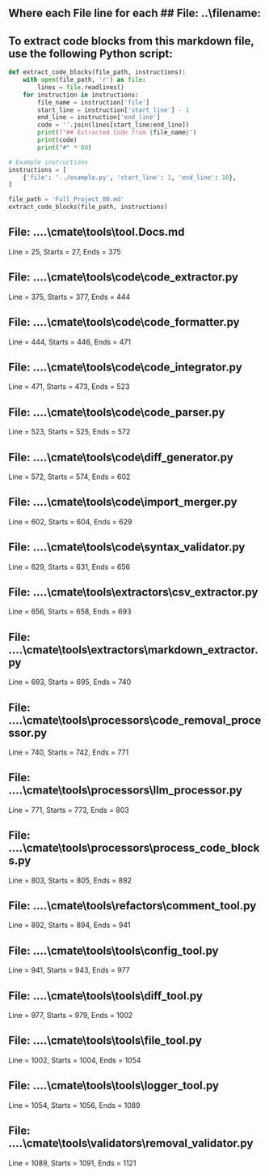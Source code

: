 ## Where each File line for each ## File: ..\filename: 

## To extract code blocks from this markdown file, use the following Python script:

```python
def extract_code_blocks(file_path, instructions):
    with open(file_path, 'r') as file:
        lines = file.readlines()
    for instruction in instructions:
        file_name = instruction['file']
        start_line = instruction['start_line'] - 1
        end_line = instruction['end_line']
        code = ''.join(lines[start_line:end_line])
        print(f"## Extracted Code from {file_name}")
        print(code)
        print("#" * 80)

# Example instructions
instructions = [
    {'file': '../example.py', 'start_line': 1, 'end_line': 10},
]

file_path = 'Full_Project_00.md'
extract_code_blocks(file_path, instructions)
```

## File: ..\..\cmate\tools\tool.Docs.md
Line = 25, Starts = 27, Ends = 375

## File: ..\..\cmate\tools\code\code_extractor.py
Line = 375, Starts = 377, Ends = 444

## File: ..\..\cmate\tools\code\code_formatter.py
Line = 444, Starts = 446, Ends = 471

## File: ..\..\cmate\tools\code\code_integrator.py
Line = 471, Starts = 473, Ends = 523

## File: ..\..\cmate\tools\code\code_parser.py
Line = 523, Starts = 525, Ends = 572

## File: ..\..\cmate\tools\code\diff_generator.py
Line = 572, Starts = 574, Ends = 602

## File: ..\..\cmate\tools\code\import_merger.py
Line = 602, Starts = 604, Ends = 629

## File: ..\..\cmate\tools\code\syntax_validator.py
Line = 629, Starts = 631, Ends = 656

## File: ..\..\cmate\tools\extractors\csv_extractor.py
Line = 656, Starts = 658, Ends = 693

## File: ..\..\cmate\tools\extractors\markdown_extractor.py
Line = 693, Starts = 695, Ends = 740

## File: ..\..\cmate\tools\processors\code_removal_processor.py
Line = 740, Starts = 742, Ends = 771

## File: ..\..\cmate\tools\processors\llm_processor.py
Line = 771, Starts = 773, Ends = 803

## File: ..\..\cmate\tools\processors\process_code_blocks.py
Line = 803, Starts = 805, Ends = 892

## File: ..\..\cmate\tools\refactors\comment_tool.py
Line = 892, Starts = 894, Ends = 941

## File: ..\..\cmate\tools\tools\config_tool.py
Line = 941, Starts = 943, Ends = 977

## File: ..\..\cmate\tools\tools\diff_tool.py
Line = 977, Starts = 979, Ends = 1002

## File: ..\..\cmate\tools\tools\file_tool.py
Line = 1002, Starts = 1004, Ends = 1054

## File: ..\..\cmate\tools\tools\logger_tool.py
Line = 1054, Starts = 1056, Ends = 1089

## File: ..\..\cmate\tools\validators\removal_validator.py
Line = 1089, Starts = 1091, Ends = 1121

